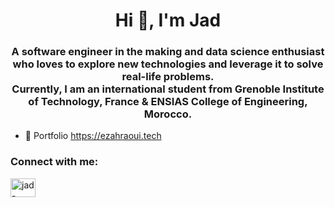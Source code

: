 <h1 align="center">Hi 👋, I'm Jad</h1>
<h3 align="center">A software engineer in the making and data science enthusiast who loves to explore new technologies and leverage it to solve real-life problems.<br /> Currently, I am an international student from Grenoble Institute of Technology, France & ENSIAS College of Engineering, Morocco.</h3>


- 📄 Portfolio <a href="https://ezahraoui.tech" target="_blank">https://ezahraoui.tech</a>

<p align="left">
<h3 align="left">Connect with me:</h3>
<a href="https://www.linkedin.com/in/jad-ezahraoui" target="_blank"><img align="center" src="https://cdn.jsdelivr.net/npm/simple-icons@3.0.1/icons/linkedin.svg" alt="jad-ezahraoui" height="30" width="40" /></a>
</p>
